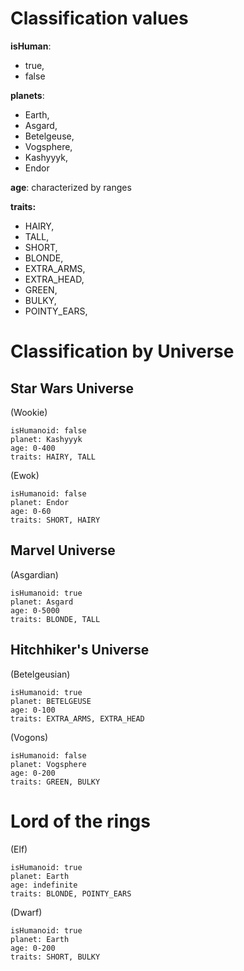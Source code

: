 # Classification values

**isHuman**: 
- true, 
- false 

**planets**: 
- Earth, 
- Asgard, 
- Betelgeuse, 
- Vogsphere, 
- Kashyyyk, 
- Endor

**age**: characterized by ranges

**traits:**
- HAIRY,
- TALL,
- SHORT,
- BLONDE,
- EXTRA_ARMS,
- EXTRA_HEAD,
- GREEN,
- BULKY,
- POINTY_EARS,

# Classification by Universe

## Star Wars Universe
(Wookie)

```
isHumanoid: false
planet: Kashyyyk
age: 0-400
traits: HAIRY, TALL
```

(Ewok)

```
isHumanoid: false
planet: Endor
age: 0-60
traits: SHORT, HAIRY
```

## Marvel Universe
(Asgardian)

```
isHumanoid: true
planet: Asgard
age: 0-5000
traits: BLONDE, TALL
```

## Hitchhiker's Universe

(Betelgeusian)
```
isHumanoid: true
planet: BETELGEUSE
age: 0-100
traits: EXTRA_ARMS, EXTRA_HEAD
```

(Vogons)
```
isHumanoid: false
planet: Vogsphere
age: 0-200
traits: GREEN, BULKY
```

# Lord of the rings

(Elf)
```
isHumanoid: true
planet: Earth
age: indefinite
traits: BLONDE, POINTY_EARS
```

(Dwarf)
```
isHumanoid: true
planet: Earth
age: 0-200
traits: SHORT, BULKY
```
